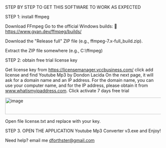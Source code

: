 STEP BY STEP TO GET THIS SOFTWARE TO WORK AS EXPECTED

STEP 1: install ffmpeg

Download FFmpeg
Go to the official Windows builds:
🔗 https://www.gyan.dev/ffmpeg/builds/

Download the "Release full" ZIP file (e.g., ffmpeg-7.x-full_build.zip).

Extract the ZIP file somewhere (e.g., C:\ffmpeg)

STEP 2: obtain free trial license key 

Get license key from https://licensemanager.vccbusiness.com/
click add license and find Youtube Mp3 by Dondon Lacida
On the next page, it will ask for a domain name and an IP address. For the domain name, you can use your computer name, and for the IP address, please obtain it from www.whatismyipaddress.com.
Click activate 7 days free trial

<img width="1050" height="54" alt="image" src="https://github.com/user-attachments/assets/bc4504b1-5b6c-40dc-92b6-adce9832e3a6" />

Open file license.txt and replace with your key.

STEP 3. OPEN THE APPLICATION Youtube Mp3 Converter v3.exe and Enjoy!

Need help? email me dforthster@gmail.com


